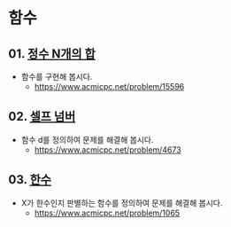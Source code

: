 # 함수

## 01. [정수 N개의 합](15596.py)
 - 함수를 구현해 봅시다. 
   - https://www.acmicpc.net/problem/15596
## 02. [셀프 넘버](4673.py)
 - 함수 d를 정의하여 문제를 해결해 봅시다.
   - https://www.acmicpc.net/problem/4673
## 03. [한수](1065.py)
 - X가 한수인지 판별하는 함수를 정의하여 문제를 해결해 봅시다.
   - https://www.acmicpc.net/problem/1065

